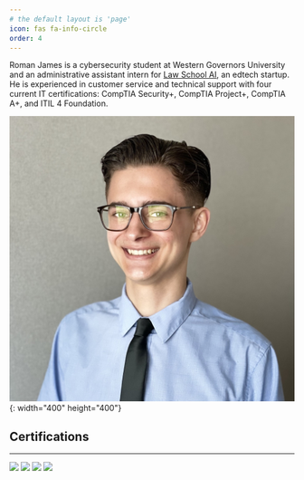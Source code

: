 ```yaml
---
# the default layout is 'page'
icon: fas fa-info-circle
order: 4
---
```


<!-- > Add Markdown syntax content to file `_tabs/about.md`{: .filepath } and it will show up on this page.
{: .prompt-tip } -->

Roman James is a cybersecurity student at Western Governors University and an administrative assistant intern for [Law School AI](https://www.linkedin.com/company/lawschoolai/), an edtech startup. He is experienced in customer service and technical support with four current IT certifications: CompTIA Security+, CompTIA Project+, CompTIA A+, and ITIL 4 Foundation. 

![](/assets/img/pfp.jpg){: width="400" height="400"}

## Certifications
---

![](../assets/img/comptia-security.png)
![](../assets/img/comptia-project.png)
![](../assets/img/itil-4-foundation.png)
![](../assets/img/comptia-a.png)